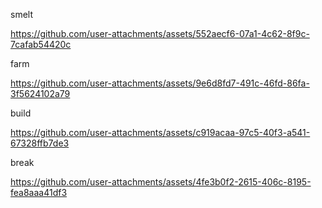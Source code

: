 
smelt

https://github.com/user-attachments/assets/552aecf6-07a1-4c62-8f9c-7cafab54420c


farm

https://github.com/user-attachments/assets/9e6d8fd7-491c-46fd-86fa-3f5624102a79


build

https://github.com/user-attachments/assets/c919acaa-97c5-40f3-a541-67328ffb7de3


break

https://github.com/user-attachments/assets/4fe3b0f2-2615-406c-8195-fea8aaa41df3

